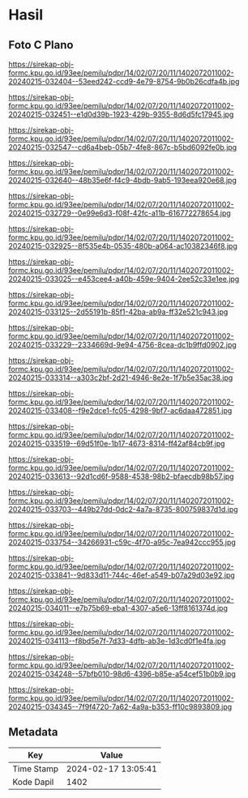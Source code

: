 # Hasil

## Foto C Plano

https://sirekap-obj-formc.kpu.go.id/93ee/pemilu/pdpr/14/02/07/20/11/1402072011002-20240215-032404--53eed242-ccd9-4e79-8754-9b0b26cdfa4b.jpg

https://sirekap-obj-formc.kpu.go.id/93ee/pemilu/pdpr/14/02/07/20/11/1402072011002-20240215-032451--e1d0d39b-1923-429b-9355-8d6d5fc17945.jpg

https://sirekap-obj-formc.kpu.go.id/93ee/pemilu/pdpr/14/02/07/20/11/1402072011002-20240215-032547--cd6a4beb-05b7-4fe8-867c-b5bd6092fe0b.jpg

https://sirekap-obj-formc.kpu.go.id/93ee/pemilu/pdpr/14/02/07/20/11/1402072011002-20240215-032640--48b35e6f-f4c9-4bdb-9ab5-193eea920e68.jpg

https://sirekap-obj-formc.kpu.go.id/93ee/pemilu/pdpr/14/02/07/20/11/1402072011002-20240215-032729--0e99e6d3-f08f-42fc-a11b-616772278654.jpg

https://sirekap-obj-formc.kpu.go.id/93ee/pemilu/pdpr/14/02/07/20/11/1402072011002-20240215-032925--8f535e4b-0535-480b-a064-ac10382346f8.jpg

https://sirekap-obj-formc.kpu.go.id/93ee/pemilu/pdpr/14/02/07/20/11/1402072011002-20240215-033025--e453cee4-a40b-459e-9404-2ee52c33e1ee.jpg

https://sirekap-obj-formc.kpu.go.id/93ee/pemilu/pdpr/14/02/07/20/11/1402072011002-20240215-033125--2d55191b-85f1-42ba-ab9a-ff32e521c943.jpg

https://sirekap-obj-formc.kpu.go.id/93ee/pemilu/pdpr/14/02/07/20/11/1402072011002-20240215-033229--2334669d-9e94-4756-8cea-dc1b9ffd0902.jpg

https://sirekap-obj-formc.kpu.go.id/93ee/pemilu/pdpr/14/02/07/20/11/1402072011002-20240215-033314--a303c2bf-2d21-4946-8e2e-1f7b5e35ac38.jpg

https://sirekap-obj-formc.kpu.go.id/93ee/pemilu/pdpr/14/02/07/20/11/1402072011002-20240215-033408--f9e2dce1-fc05-4298-9bf7-ac6daa472851.jpg

https://sirekap-obj-formc.kpu.go.id/93ee/pemilu/pdpr/14/02/07/20/11/1402072011002-20240215-033519--69d51f0e-1b17-4673-8314-ff42af84cb9f.jpg

https://sirekap-obj-formc.kpu.go.id/93ee/pemilu/pdpr/14/02/07/20/11/1402072011002-20240215-033613--92d1cd6f-9588-4538-98b2-bfaecdb98b57.jpg

https://sirekap-obj-formc.kpu.go.id/93ee/pemilu/pdpr/14/02/07/20/11/1402072011002-20240215-033703--449b27dd-0dc2-4a7a-8735-800759837d1d.jpg

https://sirekap-obj-formc.kpu.go.id/93ee/pemilu/pdpr/14/02/07/20/11/1402072011002-20240215-033754--34266931-c59c-4f70-a95c-7ea942ccc955.jpg

https://sirekap-obj-formc.kpu.go.id/93ee/pemilu/pdpr/14/02/07/20/11/1402072011002-20240215-033841--9d833d11-744c-46ef-a549-b07a29d03e92.jpg

https://sirekap-obj-formc.kpu.go.id/93ee/pemilu/pdpr/14/02/07/20/11/1402072011002-20240215-034011--e7b75b69-eba1-4307-a5e6-13ff8161374d.jpg

https://sirekap-obj-formc.kpu.go.id/93ee/pemilu/pdpr/14/02/07/20/11/1402072011002-20240215-034113--f8bd5e7f-7d33-4dfb-ab3e-1d3cd0f1e4fa.jpg

https://sirekap-obj-formc.kpu.go.id/93ee/pemilu/pdpr/14/02/07/20/11/1402072011002-20240215-034248--57bfb010-98d6-4396-b85e-a54cef51b0b9.jpg

https://sirekap-obj-formc.kpu.go.id/93ee/pemilu/pdpr/14/02/07/20/11/1402072011002-20240215-034345--7f9f4720-7a62-4a9a-b353-ff10c9893809.jpg


## Metadata

| Key        | Value               |
| ---------- | ------------------- |
| Time Stamp | 2024-02-17 13:05:41 |
| Kode Dapil | 1402                |



